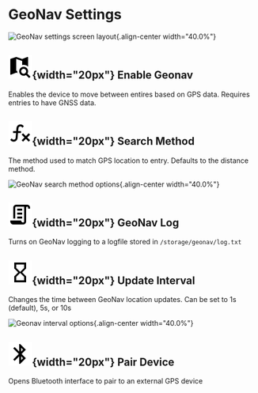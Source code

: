 GeoNav Settings
===============

![GeoNav settings screen
layout](/_static/images/settings/geonav/settings_geonav_framed.png){.align-center
width="40.0%"}

![geonav](/_static/icons/settings/geonav/map-search.png){width="20px"} Enable Geonav
------------------------------------------------------------------------------------

Enables the device to move between entires based on GPS data. Requires
entries to have GNSS data.

![method](/_static/icons/settings/geonav/function-variant.png){width="20px"} Search Method
------------------------------------------------------------------------------------------

The method used to match GPS location to entry. Defaults to the distance
method.

![GeoNav search method
options](/_static/images/settings/geonav/settings_geonav_search_method.png){.align-center
width="40.0%"}

![log](/_static/icons/settings/geonav/script-text-outline.png){width="20px"} GeoNav Log
---------------------------------------------------------------------------------------

Turns on GeoNav logging to a logfile stored in `/storage/geonav/log.txt`

![interval](/_static/icons/settings/geonav/timer-sand-empty.png){width="20px"} Update Interval
----------------------------------------------------------------------------------------------

Changes the time between GeoNav location updates. Can be set to 1s
(default), 5s, or 10s

![Geonav interval
options](/_static/images/settings/geonav/settings_geonav_update_intervals.png){.align-center
width="40.0%"}

![bluetooth](/_static/icons/settings/geonav/bluetooth.png){width="20px"} Pair Device
------------------------------------------------------------------------------------

Opens Bluetooth interface to pair to an external GPS device
